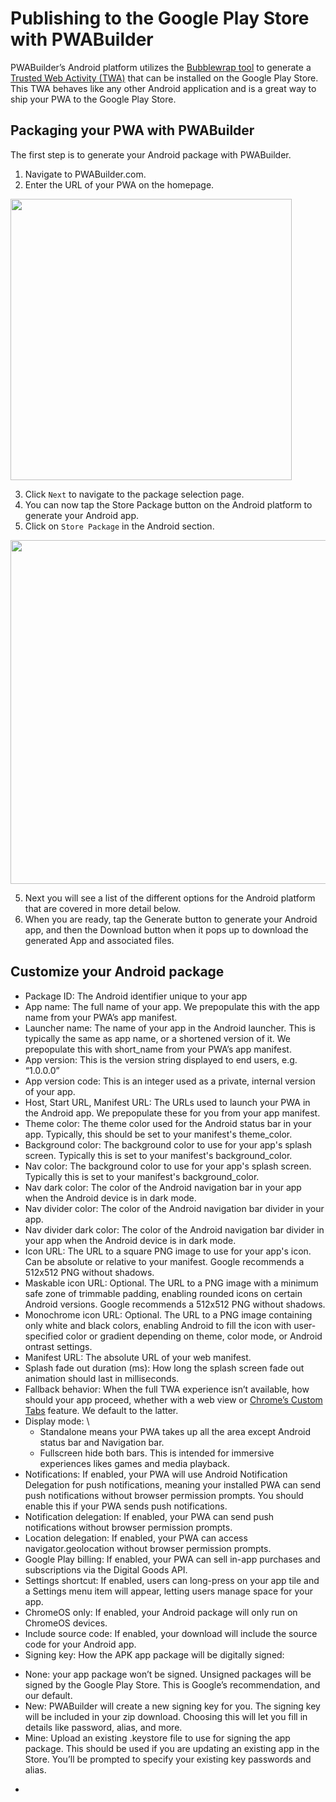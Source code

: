 # Publishing to the Google Play Store with PWABuilder

PWABuilder’s Android platform utilizes the [Bubblewrap tool](https://github.com/GoogleChromeLabs/bubblewrap) to generate a [Trusted Web Activity (TWA)](https://developer.chrome.com/docs/android/trusted-web-activity/) that can be installed on the Google Play Store. This TWA behaves like any other Android application and is a great way to ship your PWA to the Google Play Store.

## Packaging your PWA with PWABuilder

The first step is to generate your Android package with PWABuilder.

1. Navigate to PWABuilder.com.
2. Enter the URL of your PWA on the homepage.

<div class="docs-image">
    <img src="/assets/builder/ios/enter-url.png" width=450>
</div>

3. Click `Next` to navigate to the package selection page.
4. You can now tap the Store Package button on the Android platform to generate your Android app.
5. Click on `Store Package` in the Android section.
   
<div class="docs-image">
    <img src="/assets/builder/ios/ios-publish-section.png" width=550>
</div>

5. Next you will see a list of the different options for the Android platform that are covered in more detail below.
6. When you are ready, tap the Generate button to generate your Android app, and then the Download button when it pops up to download the generated App and associated files.

## Customize your Android package
* Package ID: The Android identifier unique to your app
* App name: The full name of your app. We prepopulate this with the app name from your PWA’s app manifest.
* Launcher name: The name of your app in the Android launcher. This is typically the same as app name, or a shortened version of it. We prepopulate this with short_name from your PWA’s app manifest.
* App version: This is the version string displayed to end users, e.g. “1.0.0.0”
* App version code: This is an integer used as a private, internal version of your app.
* Host, Start URL, Manifest URL: The URLs used to launch your PWA in the Android app. We prepopulate these for you from your app manifest.
* Theme color: The theme color used for the Android status bar in your app. Typically, this should be set to your manifest's theme_color.
* Background color: The background color to use for your app's splash screen. Typically this is set to your manifest's background_color.
* Nav color: The background color to use for your app's splash screen. Typically this is set to your manifest's background_color.
* Nav dark color: The color of the Android navigation bar in your app when the Android device is in dark mode.
* Nav divider color: The color of the Android navigation bar divider in your app.
* Nav divider dark color: The color of the Android navigation bar divider in your app when the Android device is in dark mode.
* Icon URL: The URL to a square PNG image to use for your app's icon. Can be absolute or relative to your manifest. Google recommends a 512x512 PNG without shadows.
* Maskable icon URL: Optional. The URL to a PNG image with a minimum safe zone of trimmable padding, enabling rounded icons on certain Android versions. Google recommends a 512x512 PNG without shadows.
* Monochrome icon URL: Optional. The URL to a PNG image containing only white and black colors, enabling Android to fill the icon with user-specified color or gradient depending on theme, color mode, or Android ontrast settings.
* Manifest URL: The absolute URL of your web manifest.
* Splash fade out duration (ms): How long the splash screen fade out animation should last in milliseconds.
* Fallback behavior:  When the full TWA experience isn’t available, how should your app proceed, whether with a web view or [Chrome’s Custom Tabs](https://developer.chrome.com/docs/android/custom-tabs/) feature. We default to the latter.
* Display mode: \
  - Standalone means your PWA takes up all the area except Android status bar and Navigation bar.
  - Fullscreen hide both bars. This is intended for immersive experiences likes games and media playback.
* Notifications: If enabled, your PWA will use Android Notification Delegation for push notifications, meaning your installed PWA can send push notifications without browser permission prompts. You should enable this if your PWA sends push notifications.
* Notification delegation: If enabled, your PWA can send push notifications without browser permission prompts.
* Location delegation: If enabled, your PWA can access navigator.geolocation without browser permission prompts.
* Google Play billing: If enabled, your PWA can sell in-app purchases and subscriptions via the Digital Goods API.
* Settings shortcut: If enabled, users can long-press on your app tile and a Settings menu item will appear, letting users manage space for your app.
* ChromeOS only: If enabled, your Android package will only run on ChromeOS devices.
* Include source code: If enabled, your download will include the source code for your Android app.
* Signing key: How the APK app package will be digitally signed:
 - None: your app package won’t be signed. Unsigned packages will be signed by the Google Play Store. This is Google’s recommendation, and our default.
 - New: PWABuilder will create a new signing key for you. The signing key will be included in your zip download. Choosing this will let you fill in details like password, alias, and more.
 -  Mine: Upload an existing .keystore file to use for signing the app package. This should be used if you are updating an existing app in the Store. You’ll be prompted to specify your existing key passwords and alias.
* 
